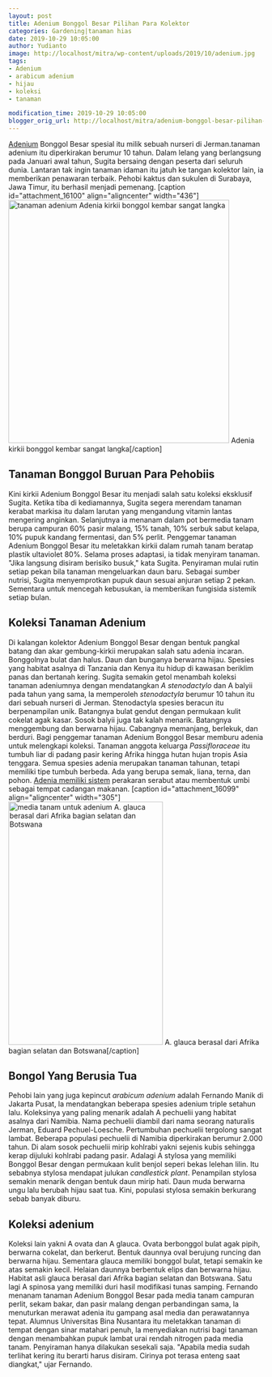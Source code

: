 ```yaml
---
layout: post
title: Adenium Bonggol Besar Pilihan Para Kolektor
categories: Gardening|tanaman hias
date: 2019-10-29 10:05:00
author: Yudianto
image: http://localhost/mitra/wp-content/uploads/2019/10/adenium.jpg
tags:
- Adenium
- arabicum adenium
- hijau
- koleksi
- tanaman

modification_time: 2019-10-29 10:05:00
blogger_orig_url: http://localhost/mitra/adenium-bonggol-besar-pilihan-para.html
---
```


<a class="wpil_keyword_link " title="Adenium" href="http://127.0.0.1/mitra/topik/adenium" data-wpil-keyword-link="linked">Adenium</a> Bonggol Besar spesial itu milik sebuah nurseri di Jerman.tanaman adenium itu diperkirakan berumur 10 tahun. Dalam lelang yang berlangsung pada Januari awal tahun, Sugita bersaing dengan peserta dari seluruh dunia. Lantaran tak ingin tanaman idaman itu jatuh ke tangan kolektor lain, ia memberikan penawaran terbaik. Pehobi kaktus dan sukulen di Surabaya, Jawa Timur, itu berhasil menjadi pemenang.
[caption id="attachment_16100" align="aligncenter" width="436"]<a href="http://127.0.0.1/mitra/wp-content/uploads/2019/10/adenia_436x480.jpg"><img class="wp-image-16100 size-full" src="http://127.0.0.1/mitra/wp-content/uploads/2019/10/adenia_436x480.jpg" alt="tanaman adenium Adenia kirkii bonggol kembar sangat langka" width="436" height="480" /></a> Adenia kirkii bonggol kembar sangat langka[/caption]
<h2>Tanaman Bonggol Buruan Para Pehobiis</h2>
Kini kirkii Adenium Bonggol Besar itu menjadi salah satu koleksi eksklusif Sugita. Ketika tiba di kediamannya, Sugita segera merendam tanaman kerabat markisa itu dalam larutan yang mengandung vitamin lantas mengering anginkan. Selanjutnya ia menanam dalam pot bermedia tanam berupa campuran 60% pasir malang, 15% tanah, 10% serbuk sabut kelapa, 10% pupuk kandang fermentasi, dan 5% perlit.
Penggemar tanaman Adenium Bonggol Besar itu meletakkan kirkii dalam rumah tanam beratap plastik ultaviolet 80%. Selama proses adaptasi, ia tidak menyiram tanaman. "Jika langsung disiram berisiko busuk," kata Sugita. Penyiraman mulai rutin setiap pekan bila tanaman mengeluarkan daun baru.
Sebagai sumber nutrisi, Sugita menyemprotkan pupuk daun sesuai anjuran setiap 2 pekan. Sementara untuk mencegah kebusukan, ia memberikan fungisida sistemik setiap bulan.
<h2>Koleksi Tanaman Adenium</h2>
Di kalangan kolektor Adenium Bonggol Besar dengan bentuk pangkal batang dan akar gembung-kirkii merupakan salah satu adenia incaran. Bonggolnya bulat dan halus. Daun dan bunganya berwarna hijau. Spesies yang habitat asalnya di Tanzania dan Kenya itu hidup di kawasan beriklim panas dan bertanah kering.
Sugita semakin getol menambah koleksi tanaman adeniumnya dengan mendatangkan <em>A stenodactylo</em> dan A balyii pada tahun yang sama, la memperoleh <em>stenodactyla</em> berumur 10 tahun itu dari sebuah nurseri di Jerman.
Stenodactyla spesies beracun itu berpenampilan unik. Batangnya bulat gendut dengan permukaan kulit cokelat agak kasar. Sosok balyii juga tak kalah menarik. Batangnya menggembung dan berwarna hijau. Cabangnya memanjang, berlekuk, dan berduri.
Bagi penggemar tanaman Adenium Bonggol Besar memburu adenia untuk melengkapi koleksi. Tanaman anggota keluarga <em>Passifloraceae</em> itu tumbuh liar di padang pasir kering Afrika hingga hutan hujan tropis Asia tenggara.
Semua spesies adenia merupakan tanaman tahunan, tetapi memiliki tipe tumbuh berbeda. Ada yang berupa semak, liana, terna, dan pohon. <a href="http://127.0.0.1/mitra/prospek-budidaya-bunga-krisan-di-gowa.html">Adenia memiliki sistem</a> perakaran serabut atau membentuk umbi sebagai tempat cadangan makanan.
[caption id="attachment_16099" align="aligncenter" width="305"]<a href="http://127.0.0.1/mitra/wp-content/uploads/2019/10/adenia_305x480.jpg"><img class="wp-image-16099 size-full" src="http://127.0.0.1/mitra/wp-content/uploads/2019/10/adenia_305x480.jpg" alt="media tanam untuk adenium A. glauca berasal dari Afrika bagian selatan dan Botswana" width="305" height="480" /></a> A. glauca berasal dari Afrika bagian selatan dan Botswana[/caption]
<h2>Bongol Yang Berusia Tua</h2>
Pehobi lain yang juga kepincut <em><span class="keyword _ngcontent-brs-85" aria-hidden="false">arabicum adenium</span></em> adalah Fernando Manik di Jakarta Pusat, la mendatangkan beberapa spesies <span class="keyword _ngcontent-brs-85" aria-hidden="false">adenium triple </span>setahun lalu. Koleksinya yang paling menarik adalah A pechuelii yang habitat asalnya dari Namibia.
Nama pechuelii diambil dari nama seorang naturalis Jerman, Eduard Pechuel-Loesche. Pertumbuhan pechuelii tergolong sangat lambat. Beberapa populasi pechuelii di Namibia diperkirakan berumur 2.000 tahun. Di alam sosok pechuelii mirip kohlrabi yakni sejenis kubis sehingga kerap dijuluki kohlrabi padang pasir.
Adalagi A stylosa yang memiliki Bonggol Besar dengan permukaan kulit benjol seperi bekas lelehan lilin. Itu sebabnya stylosa mendapat julukan <i>candlestick plant</i>. Penampilan stylosa semakin menarik dengan bentuk daun mirip hati. Daun muda berwarna ungu lalu berubah hijau saat tua. Kini, populasi stylosa semakin berkurang sebab banyak diburu.
<h2>Koleksi adenium</h2>
Koleksi lain yakni A ovata dan A glauca. Ovata berbonggol bulat agak pipih, berwarna cokelat, dan berkerut. Bentuk daunnya oval berujung runcing dan berwarna hijau. Sementara glauca memiliki bonggol bulat, tetapi semakin ke atas semakin kecil. Helaian daunnya berbentuk elips dan berwarna hijau. Habitat asli glauca berasal dari Afrika bagian selatan dan Botswana. Satu lagi A spinosa yang memiliki duri hasil modifikasi tunas samping.
Fernando menanam tanaman Adenium Bonggol Besar pada media tanam campuran perlit, sekam bakar, dan pasir malang dengan perbandingan sama, la menuturkan merawat adenia itu gampang asal media dan perawatannya tepat.
Alumnus Universitas Bina Nusantara itu meletakkan tanaman di tempat dengan sinar matahari penuh, la menyediakan nutrisi bagi tanaman dengan menambahkan pupuk lambat urai rendah nitrogen pada media tanam. Penyiraman hanya dilakukan sesekali saja. "Apabila media sudah terlihat kering itu berarti harus disiram. Cirinya pot terasa enteng saat diangkat," ujar Fernando.
